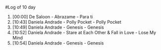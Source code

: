 #Log of 10 day

1. [00:00] De Saloon - Abrazame - Para ti
1. [10:43] Daniela Andrade - Polly Pocket - Polly Pocket
1. [10:49] Daniela Andrade - Genesis - Genesis
1. [10:52] Daniela Andrade - Stare at Each Other & Fall in Love - Lose My Mind
1. [10:54] Daniela Andrade - Genesis - Genesis
